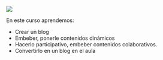 ![](https://docs.google.com/drawings/d/e/2PACX-1vTCqRp_lUv6K8ZEptpSM4aeicreRCnC3Hc0IiPAWERQwTMv40WQhQ-S-c5bjURrEjG2W_GnfZ_6_OcI/pub?w=768&h=524)

En este curso aprendemos:

* Crear un blog
* Embeber, ponerle contenidos dinámicos
* Hacerlo participativo, embeber contenidos colaborativos. 
* Convertirlo en un blog en el aula





